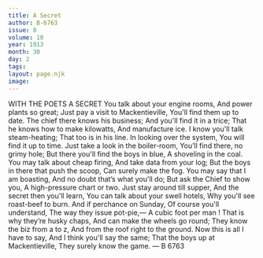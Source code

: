 ```yaml
---
title: A Secret
author: B-6763
issue: 8
volume: 10
year: 1913
month: 30
day: 2
tags:
layout: page.njk
image:
---
```

WITH THE POETS A SECRET    You talk about your engine rooms,    And power plants so great;    Just pay a visit to Mackentieville,    You'll find them up to date.    The chief there knows his business;    And you'll find it in a trice;    That he knows how to make kilowatts,    And manufacture ice.    I know you'll talk steam-heating;    That too is in his line.    In looking over the system,    You will find it up to time.    Just take a look in the boiler-room,    You’ll find there, no grimy hole;    But there you'll find the boys in blue,    A shoveling in the coal.    You may talk about cheap firing,    And take data from your log;    But the boys in there that push the scoop,    Can surely make the fog.    You may say that I am boasting,    And no doubt that’s what you'll do;    But ask the Chief to show you,    A high-pressure chart or two.    Just stay around till supper,    And the secret then you'll learn,    You can talk about your swell hotels,    Why you'll see roast-beef to burn.    And if perchance on Sunday,    Of course you'll understand,    The way they issue pot-pie,—    A cubic foot per man !    That is why they’re husky chaps,    And can make the wheels go round;    They know the biz from a to z,    And from the roof right to the ground.    Now this is all I have to say,    And I think you'll say the same;    That the boys up at Mackentieville,    They surely know the game.    — B 6763 
